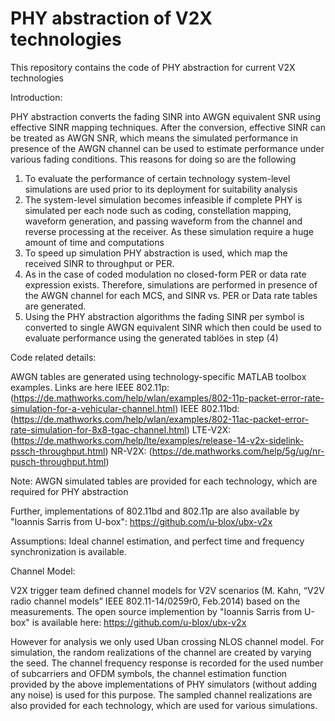 # PHY abstraction of V2X technologies

This repository contains the code of PHY abstraction for current V2X technologies

Introduction:

PHY abstraction converts the fading SINR into AWGN equivalent SNR using effective SINR mapping techniques. After the conversion, effective SINR can be treated as AWGN SNR, which means the simulated performance in presence of the AWGN channel can be used to estimate performance under various fading conditions. This reasons for doing so are the following
1) To evaluate the performance of certain technology system-level simulations are used prior to its deployment for suitability analysis
2) The system-level simulation becomes infeasible if complete PHY is simulated per each node such as coding, constellation mapping, waveform generation, and passing waveform from the channel and reverse processing at the receiver. As these simulation require a huge amount of time and computations
3) To speed up simulation PHY abstraction is used, which map the received SINR to throughput or PER. 
4) As in the case of coded modulation no closed-form PER or data rate expression exists. Therefore, simulations are performed in presence of the AWGN channel for each MCS, and SINR vs. PER or Data rate tables are generated.
5) Using the PHY abstraction algorithms the fading SINR per symbol is converted to single AWGN equivalent SINR which then could be used to evaluate performance using the generated tablöes in step (4)

Code related details:

AWGN tables are generated using technology-specific MATLAB toolbox examples. Links are here
IEEE 802.11p: (https://de.mathworks.com/help/wlan/examples/802-11p-packet-error-rate-simulation-for-a-vehicular-channel.html)
IEEE 802.11bd: (https://de.mathworks.com/help/wlan/examples/802-11ac-packet-error-rate-simulation-for-8x8-tgac-channel.html)
LTE-V2X: (https://de.mathworks.com/help/lte/examples/release-14-v2x-sidelink-pssch-throughput.html)
NR-V2X: (https://de.mathworks.com/help/5g/ug/nr-pusch-throughput.html)


Note: AWGN simulated tables are provided for each technology, which are required for PHY abstraction

Further, implementations of 802.11bd and 802.11p are also available by "Ioannis Sarris from U-box": https://github.com/u-blox/ubx-v2x  

Assumptions:
Ideal channel estimation, and perfect time and frequency synchronization is available. 



Channel Model:

V2X trigger team defined channel models for V2V scenarios (M. Kahn, “V2V radio channel models” IEEE 802.11-14/0259r0, Feb.2014) based on the measurements. The open source implemention by "Ioannis Sarris from U-box" is available here: https://github.com/u-blox/ubx-v2x 

However for analysis we only used Uban crossing NLOS channel model. For simulation, the random realizations of the channel are created by varying the seed. The channel frequency response is recorded for the used number of subcarriers and OFDM symbols, the channel estimation function provided by the above implementations of PHY simulators (without adding any noise) is used for this purpose. The sampled channel realizations are also provided for each technology, which are used for various simulations.

